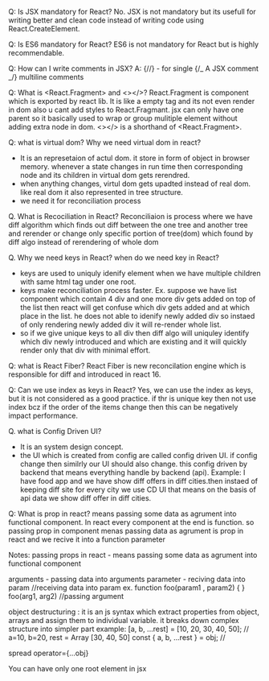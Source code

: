 Q: Is JSX mandatory for React?
No. JSX is not mandatory but its usefull for writing better and clean code instead of writing code using React.CreateElement.

Q: Is ES6 mandatory for React?
ES6 is not mandatory for React but is highly recommendable.

Q: How can I write comments in JSX?
A: {//} - for single
{/_ A JSX comment _/} multiline comments

Q: What is <React.Fragment> and <></>?
React.Fragment is component which is exported by react lib. It is like a empty tag and its not even render in dom also u cant add styles to React.Fragmant. jsx can only have one parent so it basically used to wrap or group mulitiple element without adding extra node in dom. <></> is a shorthand of <React.Fragment>.

Q: what is virtual dom? Why we need virtual dom in react?

- It is an represetaion of actul dom. it store in form of object in browser memory. whenever a state changes in run time then corresponding node and its children in virtual dom gets rerendred.
- when anything changes, virtul dom gets upadted instead of real dom. like real dom it also represented in tree structure.
- we need it for reconciliation process

Q. What is Recociliation in React?
Reconciliaion is process where we have diff algorithm which finds out diff between the one tree and another tree and rerender or change only specific portion of tree(dom) which found by diff algo instead of rerendering of whole dom

Q. Why we need keys in React? when do we need key in React?

- keys are used to uniquly idenify element when we have multiple children with same html tag under one root. 
- keys make reconciliation process faster.
  Ex. suppose we have list component which contain 4 div and one more div gets added on top of the list then react will get confuse which div gets added and at which place in the list. he does not able to idenify newly added div so instaed of only rendering newly added div it will re-render whole list.
- so if we give unique keys to all div then diff algo will uniquley identify which div newly introduced and which are existing and it will quickly render only that div with minimal effort.

Q: what is React Fiber?
React Fiber is new reconcilation engine which is responsible for diff and introduced in react 16.

Q: Can we use index as keys in React?
Yes, we can use the index as keys, but it is not considered as a good practice. if thr is unique key then not use index bcz if the order of the items change then this can be negatively impact performance.

Q. what is Config Driven UI?

- It is an system design concept.
- the UI which is created from config are called config driven UI. if config change then similrly our UI should also change. this config driven by backend that means everything handle by backend (api).
  Example: I have food app and we have show diff offers in diff cities.then instaed of keeping diff site for every city we use CD UI that means on the basis of api data we show diff offer in diff cities.

Q: What is prop in react?
means passing some data as agrument into functional component. In react every component at the end is function. so passing prop in component menas passing data as agrument is prop in react and we recive it into a function parameter

Notes:
passing props in react - means passing some data as agrument into functional component

arguments - passing data into arguments
parameter - reciving data into param
//receiving data into param
ex. function foo(param1 , param2) { }
foo(arg1, arg2) //passing argument

object destructuring :
it is an js syntax which extract properties from object, arrays and assign them to individual variable. it breaks down complex structure into simpler part
example: [a, b, ...rest] = [10, 20, 30, 40, 50]; // a=10, b=20, rest = Array [30, 40, 50]
const { a, b, ...rest } = obj; //

spread operator={...obj}

You can have only one root element in jsx

